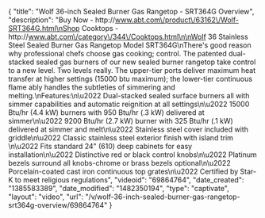{
    "title": "Wolf 36-inch Sealed Burner Gas Rangetop - SRT364G Overview",
    "description": "Buy Now - http:\/\/www.abt.com\/product\/63162\/Wolf-SRT364G.html\nShop Cooktops - http:\/\/www.abt.com\/category\/344\/Cooktops.html\n\nWolf 36 Stainless Steel Sealed Burner Gas Rangetop Model SRT364G\nThere's good reason why professional chefs choose gas cooking; control. The patented dual-stacked sealed gas burners of our new sealed burner rangetop take control to a new level. Two levels really. The upper-tier ports deliver maximum heat transfer at higher settings (15000 btu maximum); the lower-tier continuous flame ably handles the subtleties of simmering and melting.\nFeatures:\n\u2022 Dual-stacked sealed surface burners all with simmer capabilities and automatic reignition at all settings\n\u2022 15000 Btu\/hr (4.4 kW) burners with 950 Btu\/hr (.3 kW) delivered at simmer\n\u2022 9200 Btu\/hr (2.7 kW) burner with 325 Btu\/hr (.1 kW) delivered at simmer and melt\n\u2022 Stainless steel cover included with griddle\n\u2022 Classic stainless steel exterior finish with island trim \n\u2022 Fits standard 24\" (610) deep cabinets for easy installation\n\u2022 Distinctive red or black control knobs\n\u2022 Platinum bezels surround all knobs-chrome or brass bezels optional\n\u2022 Porcelain-coated cast iron continuous top grates\n\u2022 Certified by Star-K to meet religious regulations",
    "videoid": "69864764",
    "date_created": "1385583389",
    "date_modified": "1482350194",
    "type": "captivate",
    "layout": "video",
    "url": "\/v\/wolf-36-inch-sealed-burner-gas-rangetop-srt364g-overview\/69864764"
}